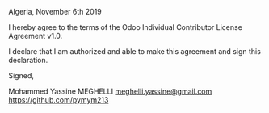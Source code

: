 Algeria, November 6th 2019

I hereby agree to the terms of the Odoo Individual Contributor License
Agreement v1.0.

I declare that I am authorized and able to make this agreement and sign this
declaration.

Signed,

Mohammed Yassine MEGHELLI meghelli.yassine@gmail.com https://github.com/pymym213
